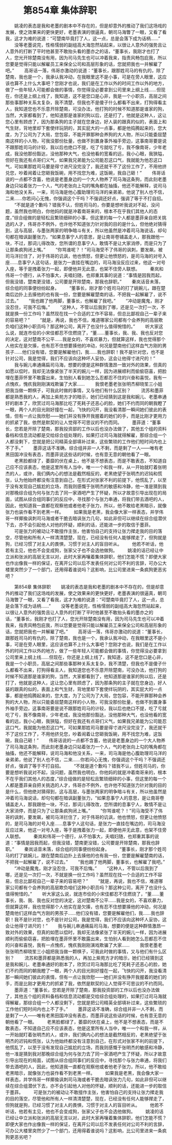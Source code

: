 # 　　第854章 集体辞职
　　姚凌的表态是我和老墨的剧本中不存在的，但是却意外的推动了我们这场戏的发展，使之效果来的更快更好，老墨表演的很逼真，朝司马海瞥了一眼，又看了看我，这才为难的说道：“可楚南毕竟打了人，这一点，总是会落下成为话柄……”
　　没等老墨说完，性格懦弱的副组高大海忽然站起来，以很让人意外的强势且让人意外的打断了平时他甚至不敢抬头看的墨亦之的话，“董事长，我刚才也打了人，您光开除楚南没有用，因为司马先生也可以冲着我来，指责风畅包庇我，所以您要是觉得只能以解雇员工来保全公司和高层形象的话，您就把我也一并解雇了吧。”
　　高哥话一落，伟哥亦激动的说道：“董事长，跟那姓司马的有仇的，除了楚南，我也是一个，我承认我冲动，在我眼里这不是小事，可是在旁人眼里，这应该也算不上什么大事吧？您刚才也说，我们是在工作以外的时间工作以外的地方，做了一些年轻人可能都会做的事情，你觉得没必要拿到公司里来上纲上线……但现在，你还是上纲上线了，我知道，这不是您口是心非，我是一个小职员，高层之间那些事那种关系太复杂，我不清楚，但我也不是傻子什么都看不出来，打狗得看主人，我知道您也不乐意开除楚南，可没办法，他打狗的时候不知道那是谁家的狗，当然，大家都看到了，他知道那是谁家的狗以后，还是打了，他就是这种人，这让您心里有顾虑了，因为那条狗的主子就在您身边，好人装的跟真的似的，表面上和气生财，背地里却下套使绊玩阴的，其实屁大的一点事，都是他捣腾起来的，您大度，为了公司为了大局，您包容，不能开罪那种会养狗的大人物，所以只能委屈楚南这样的小人物，可我没那份肚量，也做不到置身事外袖手旁边，这事南哥要是说不跟那姓司马的计较，我以后也绝口不提，吃了亏就吃了亏，我不像南哥，少年老成，我没他那份豁达，没他那种大气，也没他看的宽看的远，我小心眼，我狭隘，但好在我还有点哥们义气，如果我兄弟能为公司能忍这口气，我就能为他忍这口气，可如果那姓司马要是得寸进尺没完没了，我还就干不了这份工作了，不用他挤兑您，吵着闹着让您砸我饭碗，用不找您为难，这饭碗，我自己砸！”
　　伟哥话说的一点都不含蓄，他说是老墨身边的一个大人物养了司马海这条狗，而此刻老墨身边只站着张力一个人，气的老张向上勾的嘴角都在抽搐，他还不能解释，说司马海和他没关系，一来，司马海是他心腹助理司马洋的亲弟弟，他说了别人也不信，二来……你若问心无愧，你强调这个干吗？不强调还好点，强调了等于不打自招。
　　“不就是道个歉吗？错我不认，但姓司马的，你要是想听我说对不起，没问题，虽然我也明白，你他妈的就是冲着南哥来的，根本不在乎我们其他人的态度，”综合组做的是轻松且繁琐细碎的小事，但这里的每一个人都是墨菲亲自把关挑选的人才，伟哥亦不例外，也许他不知道张力针对我的目的是什么，但他绝对猜得到，这与高层，与墨张两家的明争暗斗有关，所以他虽然是冲着司马海说话，却句句都在暗讽副董张力，“如果息事宁人的意思，是让南哥卷铺盖走人，那我跟他一块，不过，那词儿得改改，您所谓的息事宁人，敢情不是让大家消停，而是只为了让那条疯狗闭上嘴。”
　　“你骂谁呢？！”司马海受不了伟哥的讽刺，要发飙，被司马洋拦住了，对于伟哥的讥讽，他也愤怒，但更让他愤怒的，是司马海的对号入座……息事宁人这句话，是张力一直挂在嘴边的，司马海没反应过来，他这一对号入座，等于是拽着张力一起，即便他并无此意，也架不住旁人联想。
　　秦岚和伟哥一个德行，从不怕事大，夫唱妇随，也郑重其事的说道：“事情是因我而起，但我没错，楚南更没错，公司要是开除楚南，那我也辞职。”
　　秦岚话音未落，综合组的同事便纷纷起身。
　　“董事长，刚才那个姓司马的打了姚婉儿，跟在楚南后边扑上去揍他的也有我一份，您要是解雇楚南的话，不把我一起解雇了，说不过去。”
　　“我也踢了他两脚，董事长，也解雇了我吧。”
　　“冲动是魔鬼，刚才没忍住，可我不后悔。”
　　“这种人，不管以后我到了哪，还是见一次打一次，不就是换一份工作吗？虽然现在找一个合适的工作不容易，但总比鄙视自己一辈子来的容易吧？”
　　“就是，再说，我也不信，难道哪家公司都有个会养狗的高层欺负咱们这种小职员吗？那这种公司，离开了也没什么值得惋惜的。”
　　听大家这么说，就连市侩的小宋佳都忍不住燃烧了，“董……董事长，我、我、我也反对您的决定，这对楚南不公平……我是女的，不喜欢暴力，但就算这样，我也觉得那个人他实在是欠揍，也有忍不住想要揍他的冲动，何况是楚南他们这样血气方刚的男孩子……他们没有错，您要是解雇他们，我……我也辞职！我不是针对您，也不是针对公司，我是觉得，我们不应该向这种坏人妥协，这会让他得寸进尺的！”
　　我与婉儿串通痛扁司马海，想要的便是这种群情激昂一致对外的效果，但真的如愿以偿时，我却无法像紧张了半天的婉儿一样，因为进展顺利而偷偷窃喜，把脸埋在墨菲怀里不敢露出来，生怕别人看到她怎么忍都忍不住的兴奋和喜悦，我有一点愧疚，愧疚我刚刚演戏欺骗了大家……
　　我恨老墨老张张明杰柳晓笙三小姐把我当做一颗棋子，可我此时做的事情，又与他们有什么区别？
　　流苏和墨菲都是熟悉我的人，再加上紫苑方才的暗示，她们已经猜到这是我和婉儿、老墨串通好的剧本了，欣赏过司马海那比吃了死耗子还恶心的脸，她们不约而同的朝我瞪了一眼，两个人的目光刚好撞在一起，飞快的闪开，我没看清那一瞬间她们彼此的表情，但有一点让我欣慰——她们并没有挣开我握着的她们的手，而是比刚才更用力的抓紧了我，依然是默契的让人觉得不可思议的不约而同。
　　墨菲道：“董事长，您若是开除了楚南，那我投资部的工作以后也没办法做了，其他五个组的资料备档和信息流动都是交给综合组处理的，如果打过司马海就得解雇，那综合组一个人都没剩下，您就是把公司精英全部填补过来，这些繁琐的工作他们短时间内也上不了手。”
　　墨菲这话不准确，综合组并非一人不剩，而是剩了一人——唯有老黑田国冲没有表态，而墨菲说这些话的时候，也有意无意的朝他看了一眼。
　　老黑脸都绿了，萎靡的伏在桌上，他不是不想表态，而是不敢表态，不知道自己应不应该表态，他是这里所有人当中，唯一一个和我一样，从一开始就盯着张明杰的人，或许，我们俩内心的想法是截然相反的，老黑绝望于张明杰的迟钝和慌张，认为他始终都没有注意到自己，在形式对张家不利的前提下，他慌乱了，以至于没有发现自己尴尬的立场，而我则感慨于张明杰的敏感和冷静，他一准是猜到我对那晚综合组为何与张力去了同一家酒吧产生了怀疑，所以才故意引导出现在的局面，试图从综合组同事们的反应中，寻找那个与张力串通，将我们带去酒吧的人，因此，他知道我一直都在观察他或者他老子张力，所以，他不敢给老黑暗示，就像张力也装作看不到老黑一样。
　　如果我是老黑，我会像大家一样表态，并学伟哥一样揶揄讽刺司马海或者干脆去暗讽张力几句，如此非但可以继续在综合组潜伏下去，亦不会引起他人对他的怀疑，顺利的话，还能进一步的取信于墨菲。
　　可是张力的被动让不敢擅作主张，他害怕自己的支持让张力撵走我的目的落空，尽管他和所有人一样清清楚楚，现在，已经没有任何人能够撵走了，但狗就是狗，已经习惯了对主人的畏惧，习惯于对主人的盲目听从。
　　他若不听话，他若有主见，他也不会变成狗，张家父子也不会选他做狗。
　　姚凌的话已经让中立派和张派的高层无言以对，此时大家再嚷着集体辞职，他们怎能不慌？即便大家也作出像我一样的保证，在离开公司以后不发表任何对公司不利的言辞，可办公大楼里突然少了一个部门，还用得着谁说吗？这影响，比公司里进来一条疯狗更恶劣吧？

　　第854章 集体辞职
　　姚凌的表态是我和老墨的剧本中不存在的，但是却意外的推动了我们这场戏的发展，使之效果来的更快更好，老墨表演的很逼真，朝司马海瞥了一眼，又看了看我，这才为难的说道：“可楚南毕竟打了人，这一点，总是会落下成为话柄……”
　　没等老墨说完，性格懦弱的副组高大海忽然站起来，以很让人意外的强势且让人意外的打断了平时他甚至不敢抬头看的墨亦之的话，“董事长，我刚才也打了人，您光开除楚南没有用，因为司马先生也可以冲着我来，指责风畅包庇我，所以您要是觉得只能以解雇员工来保全公司和高层形象的话，您就把我也一并解雇了吧。”
　　高哥话一落，伟哥亦激动的说道：“董事长，跟那姓司马的有仇的，除了楚南，我也是一个，我承认我冲动，在我眼里这不是小事，可是在旁人眼里，这应该也算不上什么大事吧？您刚才也说，我们是在工作以外的时间工作以外的地方，做了一些年轻人可能都会做的事情，你觉得没必要拿到公司里来上纲上线……但现在，你还是上纲上线了，我知道，这不是您口是心非，我是一个小职员，高层之间那些事那种关系太复杂，我不清楚，但我也不是傻子什么都看不出来，打狗得看主人，我知道您也不乐意开除楚南，可没办法，他打狗的时候不知道那是谁家的狗，当然，大家都看到了，他知道那是谁家的狗以后，还是打了，他就是这种人，这让您心里有顾虑了，因为那条狗的主子就在您身边，好人装的跟真的似的，表面上和气生财，背地里却下套使绊玩阴的，其实屁大的一点事，都是他捣腾起来的，您大度，为了公司为了大局，您包容，不能开罪那种会养狗的大人物，所以只能委屈楚南这样的小人物，可我没那份肚量，也做不到置身事外袖手旁边，这事南哥要是说不跟那姓司马的计较，我以后也绝口不提，吃了亏就吃了亏，我不像南哥，少年老成，我没他那份豁达，没他那种大气，也没他看的宽看的远，我小心眼，我狭隘，但好在我还有点哥们义气，如果我兄弟能为公司能忍这口气，我就能为他忍这口气，可如果那姓司马要是得寸进尺没完没了，我还就干不了这份工作了，不用他挤兑您，吵着闹着让您砸我饭碗，用不找您为难，这饭碗，我自己砸！”
　　伟哥话说的一点都不含蓄，他说是老墨身边的一个大人物养了司马海这条狗，而此刻老墨身边只站着张力一个人，气的老张向上勾的嘴角都在抽搐，他还不能解释，说司马海和他没关系，一来，司马海是他心腹助理司马洋的亲弟弟，他说了别人也不信，二来……你若问心无愧，你强调这个干吗？不强调还好点，强调了等于不打自招。
　　“不就是道个歉吗？错我不认，但姓司马的，你要是想听我说对不起，没问题，虽然我也明白，你他妈的就是冲着南哥来的，根本不在乎我们其他人的态度，”综合组做的是轻松且繁琐细碎的小事，但这里的每一个人都是墨菲亲自把关挑选的人才，伟哥亦不例外，也许他不知道张力针对我的目的是什么，但他绝对猜得到，这与高层，与墨张两家的明争暗斗有关，所以他虽然是冲着司马海说话，却句句都在暗讽副董张力，“如果息事宁人的意思，是让南哥卷铺盖走人，那我跟他一块，不过，那词儿得改改，您所谓的息事宁人，敢情不是让大家消停，而是只为了让那条疯狗闭上嘴。”
　　“你骂谁呢？！”司马海受不了伟哥的讽刺，要发飙，被司马洋拦住了，对于伟哥的讥讽，他也愤怒，但更让他愤怒的，是司马海的对号入座……息事宁人这句话，是张力一直挂在嘴边的，司马海没反应过来，他这一对号入座，等于是拽着张力一起，即便他并无此意，也架不住旁人联想。
　　秦岚和伟哥一个德行，从不怕事大，夫唱妇随，也郑重其事的说道：“事情是因我而起，但我没错，楚南更没错，公司要是开除楚南，那我也辞职。”
　　秦岚话音未落，综合组的同事便纷纷起身。
　　“董事长，刚才那个姓司马的打了姚婉儿，跟在楚南后边扑上去揍他的也有我一份，您要是解雇楚南的话，不把我一起解雇了，说不过去。”
　　“我也踢了他两脚，董事长，也解雇了我吧。”
　　“冲动是魔鬼，刚才没忍住，可我不后悔。”
　　“这种人，不管以后我到了哪，还是见一次打一次，不就是换一份工作吗？虽然现在找一个合适的工作不容易，但总比鄙视自己一辈子来的容易吧？”
　　“就是，再说，我也不信，难道哪家公司都有个会养狗的高层欺负咱们这种小职员吗？那这种公司，离开了也没什么值得惋惜的。”
　　听大家这么说，就连市侩的小宋佳都忍不住燃烧了，“董……董事长，我、我、我也反对您的决定，这对楚南不公平……我是女的，不喜欢暴力，但就算这样，我也觉得那个人他实在是欠揍，也有忍不住想要揍他的冲动，何况是楚南他们这样血气方刚的男孩子……他们没有错，您要是解雇他们，我……我也辞职！我不是针对您，也不是针对公司，我是觉得，我们不应该向这种坏人妥协，这会让他得寸进尺的！”
　　我与婉儿串通痛扁司马海，想要的便是这种群情激昂一致对外的效果，但真的如愿以偿时，我却无法像紧张了半天的婉儿一样，因为进展顺利而偷偷窃喜，把脸埋在墨菲怀里不敢露出来，生怕别人看到她怎么忍都忍不住的兴奋和喜悦，我有一点愧疚，愧疚我刚刚演戏欺骗了大家……
　　我恨老墨老张张明杰柳晓笙三小姐把我当做一颗棋子，可我此时做的事情，又与他们有什么区别？
　　流苏和墨菲都是熟悉我的人，再加上紫苑方才的暗示，她们已经猜到这是我和婉儿、老墨串通好的剧本了，欣赏过司马海那比吃了死耗子还恶心的脸，她们不约而同的朝我瞪了一眼，两个人的目光刚好撞在一起，飞快的闪开，我没看清那一瞬间她们彼此的表情，但有一点让我欣慰——她们并没有挣开我握着的她们的手，而是比刚才更用力的抓紧了我，依然是默契的让人觉得不可思议的不约而同。
　　墨菲道：“董事长，您若是开除了楚南，那我投资部的工作以后也没办法做了，其他五个组的资料备档和信息流动都是交给综合组处理的，如果打过司马海就得解雇，那综合组一个人都没剩下，您就是把公司精英全部填补过来，这些繁琐的工作他们短时间内也上不了手。”
　　墨菲这话不准确，综合组并非一人不剩，而是剩了一人——唯有老黑田国冲没有表态，而墨菲说这些话的时候，也有意无意的朝他看了一眼。
　　老黑脸都绿了，萎靡的伏在桌上，他不是不想表态，而是不敢表态，不知道自己应不应该表态，他是这里所有人当中，唯一一个和我一样，从一开始就盯着张明杰的人，或许，我们俩内心的想法是截然相反的，老黑绝望于张明杰的迟钝和慌张，认为他始终都没有注意到自己，在形式对张家不利的前提下，他慌乱了，以至于没有发现自己尴尬的立场，而我则感慨于张明杰的敏感和冷静，他一准是猜到我对那晚综合组为何与张力去了同一家酒吧产生了怀疑，所以才故意引导出现在的局面，试图从综合组同事们的反应中，寻找那个与张力串通，将我们带去酒吧的人，因此，他知道我一直都在观察他或者他老子张力，所以，他不敢给老黑暗示，就像张力也装作看不到老黑一样。
　　如果我是老黑，我会像大家一样表态，并学伟哥一样揶揄讽刺司马海或者干脆去暗讽张力几句，如此非但可以继续在综合组潜伏下去，亦不会引起他人对他的怀疑，顺利的话，还能进一步的取信于墨菲。
　　可是张力的被动让不敢擅作主张，他害怕自己的支持让张力撵走我的目的落空，尽管他和所有人一样清清楚楚，现在，已经没有任何人能够撵走了，但狗就是狗，已经习惯了对主人的畏惧，习惯于对主人的盲目听从。
　　他若不听话，他若有主见，他也不会变成狗，张家父子也不会选他做狗。
　　姚凌的话已经让中立派和张派的高层无言以对，此时大家再嚷着集体辞职，他们怎能不慌？即便大家也作出像我一样的保证，在离开公司以后不发表任何对公司不利的言辞，可办公大楼里突然少了一个部门，还用得着谁说吗？这影响，比公司里进来一条疯狗更恶劣吧？
